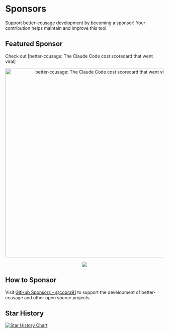 # Sponsors

Support better-ccusage development by becoming a sponsor! Your contribution helps maintain and improve this tool.

## Featured Sponsor

Check out [better-ccusage: The Claude Code cost scorecard that went viral]

<p align="center">
    <a href="https://www.youtube.com/watch?v=Ak6qpQ5qdgk">
        <img src="/ccusage_thumbnail.png" alt="better-ccusage: The Claude Code cost scorecard that went viral" width="600">
    </a>
</p>

<p align="center">
    <a href="https://github.com/sponsors/cobra91">
        <img src="https://cdn.jsdelivr.net/gh/cobra91/sponsors@main/sponsors.svg">
    </a>
</p>

## How to Sponsor

Visit [GitHub Sponsors - @cobra91](https://github.com/sponsors/cobra91) to support the development of better-ccusage and other open source projects.

## Star History

<a href="https://www.star-history.com/#cobra91/better-ccusage&Date">
    <picture>
        <source media="(prefers-color-scheme: dark)" srcset="https://api.star-history.com/svg?repos=cobra91/better-ccusage&type=Date&theme=dark" />
        <source media="(prefers-color-scheme: light)" srcset="https://api.star-history.com/svg?repos=cobra91/better-ccusage&type=Date" />
        <img alt="Star History Chart" src="https://api.star-history.com/svg?repos=cobra91/better-ccusage&type=Date" />
    </picture>
</a>
